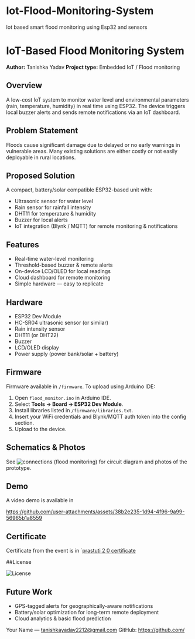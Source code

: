 # Iot-Flood-Monitoring-System
Iot based smart flood monitoring using Esp32 and sensors
# IoT-Based Flood Monitoring System

**Author:** Tanishka Yadav
**Project type:** Embedded IoT / Flood monitoring

## Overview
A low-cost IoT system to monitor water level and environmental parameters (rain, temperature, humidity) in real time using ESP32. The device triggers local buzzer alerts and sends remote notifications via an IoT dashboard.

## Problem Statement
Floods cause significant damage due to delayed or no early warnings in vulnerable areas. Many existing solutions are either costly or not easily deployable in rural locations.

## Proposed Solution
A compact, battery/solar compatible ESP32-based unit with:
- Ultrasonic sensor for water level
- Rain sensor for rainfall intensity
- DHT11 for temperature & humidity
- Buzzer for local alerts
- IoT integration (Blynk / MQTT) for remote monitoring & notifications

## Features
- Real-time water-level monitoring
- Threshold-based buzzer & remote alerts
- On-device LCD/OLED for local readings
- Cloud dashboard for remote monitoring
- Simple hardware — easy to replicate

## Hardware
- ESP32 Dev Module  
- HC-SR04 ultrasonic sensor (or similar)  
- Rain intensity sensor  
- DHT11 (or DHT22)  
- Buzzer  
- LCD/OLED display  
- Power supply (power bank/solar + battery)

## Firmware
Firmware available in `/firmware`. To upload using Arduino IDE:
1. Open `flood_monitor.ino` in Arduino IDE.
2. Select **Tools → Board → ESP32 Dev Module**.
3. Install libraries listed in `/firmware/libraries.txt`.
4. Insert your WiFi credentials and Blynk/MQTT auth token into the config section.
5. Upload to the device.

## Schematics & Photos
See ![connections (flood monitoring)](https://github.com/user-attachments/assets/8a431026-d638-425f-bad9-7d8babec22d7)
for circuit diagram and photos of the prototype.

## Demo
A video demo is available in 

https://github.com/user-attachments/assets/38b2e235-1d94-4f96-9a99-56965b1a8559

## Certificate

Certificate from the event is in `[prastuti 2 0 certificate](https://github.com/user-attachments/assets/c6fb0fa7-6e40-4703-9646-2d6388eee973)

##License

![License](https://img.shields.io/badge/license-MIT-blue)

## Future Work
- GPS-tagged alerts for geographically-aware notifications  
- Battery/solar optimization for long-term remote deployment  
- Cloud analytics & basic flood prediction  

Your Name — tanishkayadav2212@gmail.com 
GitHub: https://github.com/<twoleggg>
